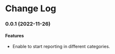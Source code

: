 # Change Log

### 0.0.1 (2022-11-26)

#### Features

- Enable to start reporting in different categories.
